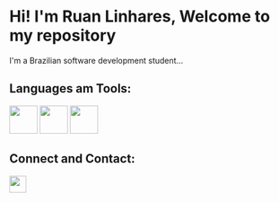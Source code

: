
<h1>Hi! I'm Ruan Linhares, Welcome to my repository</h1>
<p>I'm a Brazilian software development student...</p>

## Languages am Tools:
<div style = "display:inline-block;">
<img height = "50px" width = "50px" src = "https://logospng.org/download/java/logo-java-512.png" >
<img height = "50px" width = "50px" src = "https://logospng.org/download/html-5/logo-html-5-512.png" >
<img height = "50px" width = "50px" src = "https://logospng.org/download/css-3/logo-css-3-512.png"> 
</div>


## Connect and Contact:
<div>
  <a href = "https://www.linkedin.com/in/ruan-linhares-908175284/?originalSubdomain=br" target = "_blank"><img  height ="30px" src = "https://img.shields.io/badge/-LinkedIn-%230077B5?style=for-the-badge&logo=linkedin&logoColor=white" target = "_blank"></a>
</div>

